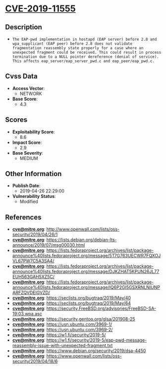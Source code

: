 
# [CVE-2019-11555](https://cve.mitre.org/cgi-bin/cvename.cgi?name=CVE-2019-11555)

## Description

- `The EAP-pwd implementation in hostapd (EAP server) before 2.8 and wpa_supplicant (EAP peer) before 2.8 does not validate fragmentation reassembly state properly for a case where an unexpected fragment could be received. This could result in process termination due to a NULL pointer dereference (denial of service). This affects eap_server/eap_server_pwd.c and eap_peer/eap_pwd.c.`

## Cvss Data

- **Access Vector**:
  - NETWORK
- **Base Score**:
  - 4.3

## Scores

- **Exploitability Score**:
  - 8.6
- **Impact Score**:
  - 2.9
- **Base Severity**:
  - MEDIUM

## Other Information

- **Publish Date**:
  - 2019-04-26 22:29:00
- **Vulnerability Status**:
  - Modified

## References

- **cve@mitre.org**: http://www.openwall.com/lists/oss-security/2019/04/26/1
- **cve@mitre.org**: https://lists.debian.org/debian-lts-announce/2019/07/msg00030.html
- **cve@mitre.org**: https://lists.fedoraproject.org/archives/list/package-announce%40lists.fedoraproject.org/message/5T7G763UECWR7FQXOJVL67PW7C5A3SA4/
- **cve@mitre.org**: https://lists.fedoraproject.org/archives/list/package-announce%40lists.fedoraproject.org/message/DJKZHAT5KPUN26JL77EUH563GAH5XZ5C/
- **cve@mitre.org**: https://lists.fedoraproject.org/archives/list/package-announce%40lists.fedoraproject.org/message/IQ6P2GI5GSXRNLNIUNPARFZQVDEIGVZD/
- **cve@mitre.org**: https://seclists.org/bugtraq/2019/May/40
- **cve@mitre.org**: https://seclists.org/bugtraq/2019/May/64
- **cve@mitre.org**: https://security.FreeBSD.org/advisories/FreeBSD-SA-19:03.wpa.asc
- **cve@mitre.org**: https://security.gentoo.org/glsa/201908-25
- **cve@mitre.org**: https://usn.ubuntu.com/3969-1/
- **cve@mitre.org**: https://usn.ubuntu.com/3969-2/
- **cve@mitre.org**: https://w1.fi/security/2019-5/
- **cve@mitre.org**: https://w1.fi/security/2019-5/eap-pwd-message-reassembly-issue-with-unexpected-fragment.txt
- **cve@mitre.org**: https://www.debian.org/security/2019/dsa-4450
- **cve@mitre.org**: https://www.openwall.com/lists/oss-security/2019/04/18/6
